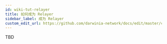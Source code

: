 ```yaml
---
id: wiki-tut-relayer
title: 如何成为 Relayer
sidebar_label: 成为 Relayer
custom_edit_url: https://github.com/darwinia-network/docs/edit/master/content/zh-CN/crab-tut-relayer.md
---
```


TBD
